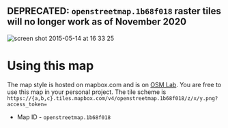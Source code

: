 ## DEPRECATED: `openstreetmap.1b68f018` raster tiles will no longer work as of November 2020



![screen shot 2015-05-14 at 16 33 25](https://cloud.githubusercontent.com/assets/371666/7630752/02231c90-fa57-11e4-9f5d-3f24b9b6cc1d.png)

# Using this map

The map style is hosted on mapbox.com and is on [OSM Lab](https://github.com/osmlab/india.tm2). You are free to use this map in your personal project. The tile scheme is `https://{a,b,c}.tiles.mapbox.com/v4/openstreetmap.1b68f018/z/x/y.png?access_token=`

* Map ID - `openstreetmap.1b68f018`

